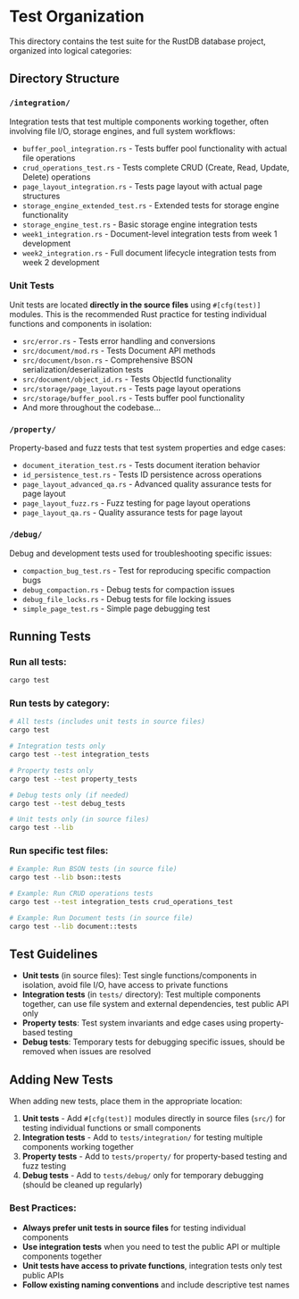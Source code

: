 # Test Organization

This directory contains the test suite for the RustDB database project, organized into logical categories:

## Directory Structure

### `/integration/`
Integration tests that test multiple components working together, often involving file I/O, storage engines, and full system workflows:

- `buffer_pool_integration.rs` - Tests buffer pool functionality with actual file operations
- `crud_operations_test.rs` - Tests complete CRUD (Create, Read, Update, Delete) operations
- `page_layout_integration.rs` - Tests page layout with actual page structures
- `storage_engine_extended_test.rs` - Extended tests for storage engine functionality
- `storage_engine_test.rs` - Basic storage engine integration tests
- `week1_integration.rs` - Document-level integration tests from week 1 development
- `week2_integration.rs` - Full document lifecycle integration tests from week 2 development

### Unit Tests
Unit tests are located **directly in the source files** using `#[cfg(test)]` modules. This is the recommended Rust practice for testing individual functions and components in isolation:

- `src/error.rs` - Tests error handling and conversions
- `src/document/mod.rs` - Tests Document API methods
- `src/document/bson.rs` - Comprehensive BSON serialization/deserialization tests
- `src/document/object_id.rs` - Tests ObjectId functionality
- `src/storage/page_layout.rs` - Tests page layout operations
- `src/storage/buffer_pool.rs` - Tests buffer pool functionality
- And more throughout the codebase...

### `/property/`
Property-based and fuzz tests that test system properties and edge cases:

- `document_iteration_test.rs` - Tests document iteration behavior
- `id_persistence_test.rs` - Tests ID persistence across operations
- `page_layout_advanced_qa.rs` - Advanced quality assurance tests for page layout
- `page_layout_fuzz.rs` - Fuzz testing for page layout operations
- `page_layout_qa.rs` - Quality assurance tests for page layout

### `/debug/`
Debug and development tests used for troubleshooting specific issues:

- `compaction_bug_test.rs` - Test for reproducing specific compaction bugs
- `debug_compaction.rs` - Debug tests for compaction issues
- `debug_file_locks.rs` - Debug tests for file locking issues
- `simple_page_test.rs` - Simple page debugging test

## Running Tests

### Run all tests:
```bash
cargo test
```

### Run tests by category:
```bash
# All tests (includes unit tests in source files)
cargo test

# Integration tests only
cargo test --test integration_tests

# Property tests only
cargo test --test property_tests

# Debug tests only (if needed)
cargo test --test debug_tests

# Unit tests only (in source files)
cargo test --lib
```

### Run specific test files:
```bash
# Example: Run BSON tests (in source file)
cargo test --lib bson::tests

# Example: Run CRUD operations tests
cargo test --test integration_tests crud_operations_test

# Example: Run Document tests (in source file)  
cargo test --lib document::tests
```

## Test Guidelines

- **Unit tests** (in source files): Test single functions/components in isolation, avoid file I/O, have access to private functions
- **Integration tests** (in `tests/` directory): Test multiple components together, can use file system and external dependencies, test public API only
- **Property tests**: Test system invariants and edge cases using property-based testing
- **Debug tests**: Temporary tests for debugging specific issues, should be removed when issues are resolved

## Adding New Tests

When adding new tests, place them in the appropriate location:

1. **Unit tests** - Add `#[cfg(test)]` modules directly in source files (`src/`) for testing individual functions or small components
2. **Integration tests** - Add to `tests/integration/` for testing multiple components working together  
3. **Property tests** - Add to `tests/property/` for property-based testing and fuzz testing
4. **Debug tests** - Add to `tests/debug/` only for temporary debugging (should be cleaned up regularly)

### Best Practices:
- **Always prefer unit tests in source files** for testing individual components
- **Use integration tests** when you need to test the public API or multiple components together
- **Unit tests have access to private functions**, integration tests only test public APIs
- **Follow existing naming conventions** and include descriptive test names
